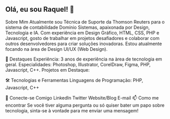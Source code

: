 <!--
**ashwinshp/ashwinshp** is a ✨ _special_ ✨ repository because its `README.md` (this file) appears on your GitHub profile.

Here are some ideas to get you started:

- 🔭 I’m currently working on ...
- 🌱 I’m currently learning ...
- 👯 I’m looking to collaborate on ...
- 🤔 I’m looking for help with ...
- 💬 Ask me about ...
- 📫 How to reach me: ...
- 😄 Pronouns: ...
- ⚡ Fun fact: ...
-->
## Olá, eu sou Raquel! 👋
Sobre Mim
Atualmente sou Técnica de Suporte da Thomson Reuters para o sistema de contabilidade Domínio Sistemas, apaixonada por Design, Tecnologia e IA. Com experiência em Design Gráfico, HTML, CSS, PHP e Javascript, gosto de trabalhar em projetos desafiadores e colaborar com outros desenvolvedores para criar soluções inovadoras. Estou atualmente focando na àrea de Design UI/UX (Web Design).

🌟 Destaques
Experiência: 3 anos de experiência na àrea de tecnologia em geral.
Especialidades: Photoshop, Illustrator, CorelDraw, Figma, PHP, Javascript, C++.
Projetos em Destaque:

🛠️ Tecnologias e Ferramentas
Linguagens de Programação: PHP, Javascript, C++

🤝 Conecte-se Comigo
LinkedIn
Twitter
Website/Blog
E-mail
📫 Como me encontrar
Se você tiver alguma pergunta ou só quiser bater um papo sobre tecnologia, sinta-se à vontade para me enviar uma mensagem!
